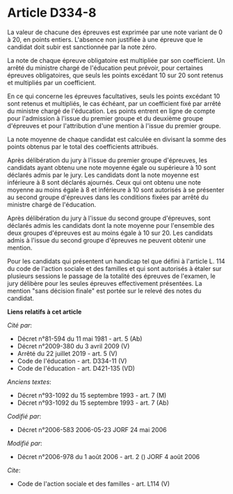# Article D334-8

La valeur de chacune des épreuves est exprimée par une note variant de 0 à 20, en points entiers. L'absence non justifiée à
une épreuve que le candidat doit subir est sanctionnée par la note zéro.

La note de chaque épreuve obligatoire est multipliée par son coefficient. Un arrêté du ministre chargé de l'éducation peut
prévoir, pour certaines épreuves obligatoires, que seuls les points excédant 10 sur 20 sont retenus et multipliés par un
coefficient.

En ce qui concerne les épreuves facultatives, seuls les points excédant 10 sont retenus et multipliés, le cas échéant, par un
coefficient fixé par arrêté du ministre chargé de l'éducation. Les points entrent en ligne de compte pour l'admission à
l'issue du premier groupe et du deuxième groupe d'épreuves et pour l'attribution d'une mention à l'issue du premier groupe.

La note moyenne de chaque candidat est calculée en divisant la somme des points obtenus par le total des coefficients
attribués.

Après délibération du jury à l'issue du premier groupe d'épreuves, les candidats ayant obtenu une note moyenne égale ou
supérieure à 10 sont déclarés admis par le jury. Les candidats dont la note moyenne est inférieure à 8 sont déclarés
ajournés. Ceux qui ont obtenu une note moyenne au moins égale à 8 et inférieure à 10 sont autorisés à se présenter au second
groupe d'épreuves dans les conditions fixées par arrêté du ministre chargé de l'éducation.

Après délibération du jury à l'issue du second groupe d'épreuves, sont déclarés admis les candidats dont la note moyenne pour
l'ensemble des deux groupes d'épreuves est au moins égale à 10 sur 20. Les candidats admis à l'issue du second groupe
d'épreuves ne peuvent obtenir une mention.

Pour les candidats qui présentent un handicap tel que défini à l'article L. 114 du code de l'action sociale et des familles
et qui sont autorisés à étaler sur plusieurs sessions le passage de la totalité des épreuves de l'examen, le jury délibère
pour les seules épreuves effectivement présentées. La mention "sans décision finale" est portée sur le relevé des notes du
candidat.

**Liens relatifs à cet article**

_Cité par_:

  - Décret n°81-594 du 11 mai 1981 - art. 5 (Ab)
  - Décret n°2009-380 du 3 avril 2009 (V)
  - Arrêté du 22 juillet 2019 - art. 5 (V)
  - Code de l'éducation - art. D334-11 (V)
  - Code de l'éducation - art. D421-135 (VD)

_Anciens textes_:

  - Décret n°93-1092 du 15 septembre 1993 - art. 7 (M)
  - Décret n°93-1092 du 15 septembre 1993 - art. 7 (Ab)

_Codifié par_:

  - Décret n°2006-583 2006-05-23 JORF 24 mai 2006

_Modifié par_:

  - Décret n°2006-978 du 1 août 2006 - art. 2 () JORF 4 août 2006

_Cite_:

  - Code de l'action sociale et des familles - art. L114 (V)
